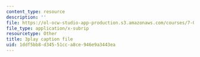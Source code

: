 ```yaml
---
content_type: resource
description: ''
file: https://ol-ocw-studio-app-production.s3.amazonaws.com/courses/7-016-introductory-biology-fall-2018/1ddf5bb8d34551cca8ce946e9a3443ea_iz7rWK5cqjE.vtt
file_type: application/x-subrip
resourcetype: Other
title: 3play caption file
uid: 1ddf5bb8-d345-51cc-a8ce-946e9a3443ea
---
```

